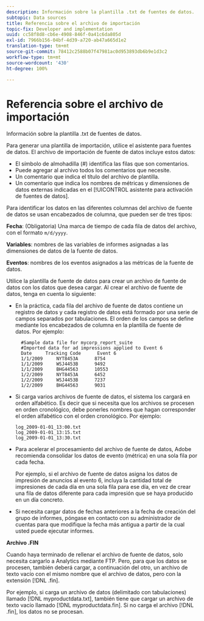 ```yaml
---
description: Información sobre la plantilla .txt de fuentes de datos.
subtopic: Data sources
title: Referencia sobre el archivo de importación
topic-fix: Developer and implementation
uuid: cc58f8d8-cb6e-4908-846f-0a41c6da805d
exl-id: 7966b156-04bf-4d39-a720-ab47a665d1e2
translation-type: tm+mt
source-git-commit: 78412c2588b07f47981ac0d953893db6b9e1d3c2
workflow-type: tm+mt
source-wordcount: '430'
ht-degree: 100%

---
```


# Referencia sobre el archivo de importación

Información sobre la plantilla .txt de fuentes de datos.

Para generar una plantilla de importación, utilice el asistente para fuentes de datos. El archivo de importación de fuente de datos incluye estos datos:

* El símbolo de almohadilla (#) identifica las filas que son comentarios.
* Puede agregar al archivo todos los comentarios que necesite.
* Un comentario que indica el título del archivo de plantilla.
* Un comentario que indica los nombres de métricas y dimensiones de datos externas indicadas en el [!UICONTROL asistente para activación de fuentes de datos].

Para identificar los datos en las diferentes columnas del archivo de fuente de datos se usan encabezados de columna, que pueden ser de tres tipos:

**Fecha**: (Obligatoria) Una marca de tiempo de cada fila de datos del archivo, con el formato `m/d/yyyy`.

**Variables**: nombres de las variables de informes asignadas a las dimensiones de datos de la fuente de datos.

**Eventos**: nombres de los eventos asignados a las métricas de la fuente de datos.

Utilice la plantilla de fuente de datos para crear un archivo de fuente de datos con los datos que desea cargar. Al crear el archivo de fuente de datos, tenga en cuenta lo siguiente:

* En la práctica, cada fila del archivo de fuente de datos contiene un registro de datos y cada registro de datos está formado por una serie de campos separados por tabulaciones. El orden de los campos se define mediante los encabezados de columna en la plantilla de fuente de datos. Por ejemplo:

   ```
     #Sample data file for mycorp_report_suite 
     #Imported data for ad impressions applied to Event 6
     Date     Tracking Code      Event 6 
     1/1/2009     NYT8453A      8754
     1/1/2009     WSJ4453B      9492
     1/1/2009     BHG44563      10553
     1/2/2009     NYT8453A      6452
     1/2/2009     WSJ4453B      7237
     1/2/2009     BHG44563      9031
   ```

* Si carga varios archivos de fuente de datos, el sistema los cargará en orden alfabético. Es decir que si necesita que los archivos se procesen en orden cronológico, debe ponerles nombres que hagan corresponder el orden alfabético con el orden cronológico. Por ejemplo:

   ```
   log_2009-01-01_13:00.txt
   log_2009-01-01_13:15.txt
   log_2009-01-01_13:30.txt
   ```

* Para acelerar el procesamiento del archivo de fuente de datos, Adobe recomienda consolidar los datos de evento (métrica) en una sola fila por cada fecha.

   Por ejemplo, si el archivo de fuente de datos asigna los datos de impresión de anuncios al evento 6, incluya la cantidad total de impresiones de cada día en una sola fila para ese día, en vez de crear una fila de datos diferente para cada impresión que se haya producido en un día concreto.
* Si necesita cargar datos de fechas anteriores a la fecha de creación del grupo de informes, póngase en contacto con su administrador de cuentas para que modifique la fecha más antigua a partir de la cual usted puede ejecutar informes.

**Archivo .FIN**

Cuando haya terminado de rellenar el archivo de fuente de datos, solo necesita cargarlo a Analytics mediante FTP. Pero, para que los datos se procesen, también deberá cargar, a continuación del otro, un archivo de texto vacío con el mismo nombre que el archivo de datos, pero con la extensión [!DNL .fin].

Por ejemplo, si carga un archivo de datos (delimitado con tabulaciones) llamado [!DNL myproductdata.txt], también tiene que cargar un archivo de texto vacío llamado [!DNL myproductdata.fin]. Si no carga el archivo [!DNL .fin], los datos no se procesan.
